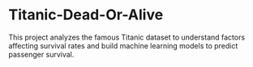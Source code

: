 # Titanic-Dead-Or-Alive
This project analyzes the famous Titanic dataset to understand factors affecting survival rates and build machine learning models to predict passenger survival.
